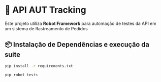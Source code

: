 # 🚀 API AUT Tracking

Este projeto utiliza **Robot Framework** para automação de testes da API em um sistema de Rastreamento de Pedidos

## 📦 Instalação de Dependências e execução da suite

```bash
pip install -r requirements.txt
```

```bash
pip robot tests
```